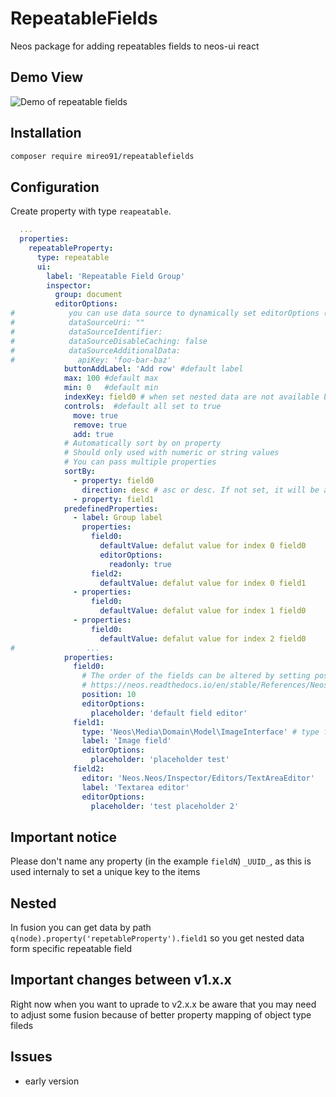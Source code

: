 # RepeatableFields

Neos package for adding repeatables fields to neos-ui react

## Demo View

![Demo of repeatable fields](repeatable.gif)

## Installation

```bash
composer require mireo91/repeatablefields
```

## Configuration

Create property with type `reapeatable`.

```YAML
  ...
  properties:
    repeatableProperty:
      type: repeatable
      ui:
        label: 'Repeatable Field Group'
        inspector:
          group: document
          editorOptions:
#            you can use data source to dynamically set editorOptions (example: {predefinedProperties: [...]})
#            dataSourceUri: ""
#            dataSourceIdentifier:
#            dataSourceDisableCaching: false
#            dataSourceAdditionalData:
#              apiKey: 'foo-bar-baz'
            buttonAddLabel: 'Add row' #default label
            max: 100 #default max
            min: 0   #default min
            indexKey: field0 # when set nested data are not available but you can get data like (.property("repeatableProperty.[value of field0].field1"))
            controls:  #default all set to true
              move: true
              remove: true
              add: true
            # Automatically sort by on property
            # Should only used with numeric or string values
            # You can pass multiple properties
            sortBy:
              - property: field0
                direction: desc # asc or desc. If not set, it will be asc
              - property: field1
            predefinedProperties:
              - label: Group label
                properties:
                  field0:
                    defaultValue: defalut value for index 0 field0
                    editorOptions:
                      readonly: true
                  field2:
                    defaultValue: defalut value for index 0 field1
              - properties:
                  field0:
                    defaultValue: defalut value for index 1 field0
              - properties:
                  field0:
                    defaultValue: defalut value for index 2 field0
#                ...
            properties:
              field0:
                # The order of the fields can be altered by setting position. It is the same logic as @position in Fusion
                # https://neos.readthedocs.io/en/stable/References/NeosFusionReference.html#neos-fusion-join
                position: 10
                editorOptions:
                  placeholder: 'default field editor'
              field1:
                type: 'Neos\Media\Domain\Model\ImageInterface' # type for property mapper
                label: 'Image field'
                editorOptions:
                  placeholder: 'placeholder test'
              field2:
                editor: 'Neos.Neos/Inspector/Editors/TextAreaEditor'
                label: 'Textarea editor'
                editorOptions:
                  placeholder: 'test placeholder 2'
```

## Important notice

Please don't name any property (in the example `fieldN`) `_UUID_`, as this is used internaly to set a unique key to the items

## Nested

In fusion you can get data by path `q(node).property('repetableProperty').field1` so you get nested data form specific repeatable field

## Important changes between v1.x.x

Right now when you want to uprade to v2.x.x be aware that you may need to adjust some fusion because of better property mapping of object type fileds

## Issues

- early version
